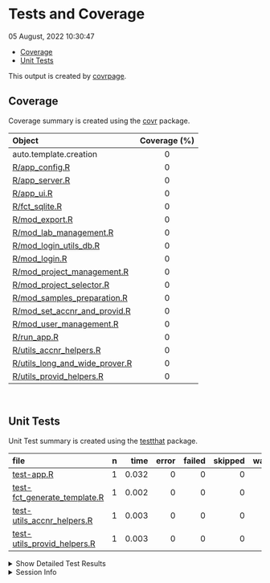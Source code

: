 Tests and Coverage
================
05 August, 2022 10:30:47

-   <a href="#coverage" id="toc-coverage">Coverage</a>
-   <a href="#unit-tests" id="toc-unit-tests">Unit Tests</a>

This output is created by
[covrpage](https://github.com/yonicd/covrpage).

## Coverage

Coverage summary is created using the
[covr](https://github.com/r-lib/covr) package.

| Object                                                              | Coverage (%) |
|:--------------------------------------------------------------------|:------------:|
| auto.template.creation                                              |      0       |
| [R/app_config.R](../R/app_config.R)                                 |      0       |
| [R/app_server.R](../R/app_server.R)                                 |      0       |
| [R/app_ui.R](../R/app_ui.R)                                         |      0       |
| [R/fct_sqlite.R](../R/fct_sqlite.R)                                 |      0       |
| [R/mod_export.R](../R/mod_export.R)                                 |      0       |
| [R/mod_lab_management.R](../R/mod_lab_management.R)                 |      0       |
| [R/mod_login_utils_db.R](../R/mod_login_utils_db.R)                 |      0       |
| [R/mod_login.R](../R/mod_login.R)                                   |      0       |
| [R/mod_project_management.R](../R/mod_project_management.R)         |      0       |
| [R/mod_project_selector.R](../R/mod_project_selector.R)             |      0       |
| [R/mod_samples_preparation.R](../R/mod_samples_preparation.R)       |      0       |
| [R/mod_set_accnr_and_provid.R](../R/mod_set_accnr_and_provid.R)     |      0       |
| [R/mod_user_management.R](../R/mod_user_management.R)               |      0       |
| [R/run_app.R](../R/run_app.R)                                       |      0       |
| [R/utils_accnr_helpers.R](../R/utils_accnr_helpers.R)               |      0       |
| [R/utils_long_and_wide_prover.R](../R/utils_long_and_wide_prover.R) |      0       |
| [R/utils_provid_helpers.R](../R/utils_provid_helpers.R)             |      0       |

<br>

## Unit Tests

Unit Test summary is created using the
[testthat](https://github.com/r-lib/testthat) package.

| file                                                                  |   n |  time | error | failed | skipped | warning |
|:----------------------------------------------------------------------|----:|------:|------:|-------:|--------:|--------:|
| [test-app.R](testthat/test-app.R)                                     |   1 | 0.032 |     0 |      0 |       0 |       0 |
| [test-fct_generate_template.R](testthat/test-fct_generate_template.R) |   1 | 0.002 |     0 |      0 |       0 |       0 |
| [test-utils_accnr_helpers.R](testthat/test-utils_accnr_helpers.R)     |   1 | 0.003 |     0 |      0 |       0 |       0 |
| [test-utils_provid_helpers.R](testthat/test-utils_provid_helpers.R)   |   1 | 0.003 |     0 |      0 |       0 |       0 |

<details closed>
<summary>
Show Detailed Test Results
</summary>

| file                                                                     | context               | test                 | status |   n |  time |
|:-------------------------------------------------------------------------|:----------------------|:---------------------|:-------|----:|------:|
| [test-app.R](testthat/test-app.R#L2)                                     | app                   | multiplication works | PASS   |   1 | 0.032 |
| [test-fct_generate_template.R](testthat/test-fct_generate_template.R#L2) | fct_generate_template | multiplication works | PASS   |   1 | 0.002 |
| [test-utils_accnr_helpers.R](testthat/test-utils_accnr_helpers.R#L2)     | utils_accnr_helpers   | multiplication works | PASS   |   1 | 0.003 |
| [test-utils_provid_helpers.R](testthat/test-utils_provid_helpers.R#L2)   | utils_provid_helpers  | multiplication works | PASS   |   1 | 0.003 |

</details>
<details>
<summary>
Session Info
</summary>

| Field    | Value                        |
|:---------|:-----------------------------|
| Version  | R version 4.2.1 (2022-06-23) |
| Platform | x86_64-pc-linux-gnu (64-bit) |
| Running  | Arch Linux                   |
| Language | en_US                        |
| Timezone | Europe/Stockholm             |

| Package  | Version |
|:---------|:--------|
| testthat | 3.1.4   |
| covr     | 3.5.1   |
| covrpage | 0.1     |

</details>
<!--- Final Status : pass --->
